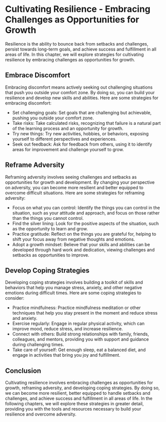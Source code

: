 Cultivating Resilience - Embracing Challenges as Opportunities for Growth
==================================================================================

Resilience is the ability to bounce back from setbacks and challenges, persist towards long-term goals, and achieve success and fulfillment in all areas of life. In this chapter, we will explore strategies for cultivating resilience by embracing challenges as opportunities for growth.

Embrace Discomfort
------------------

Embracing discomfort means actively seeking out challenging situations that push you outside your comfort zone. By doing so, you can build your resilience and develop new skills and abilities. Here are some strategies for embracing discomfort:

* Set challenging goals: Set goals that are challenging but achievable, pushing you outside your comfort zone.
* Take risks: Take calculated risks, recognizing that failure is a natural part of the learning process and an opportunity for growth.
* Try new things: Try new activities, hobbies, or behaviors, exposing yourself to different perspectives and experiences.
* Seek out feedback: Ask for feedback from others, using it to identify areas for improvement and challenge yourself to grow.

Reframe Adversity
-----------------

Reframing adversity involves seeing challenges and setbacks as opportunities for growth and development. By changing your perspective on adversity, you can become more resilient and better equipped to overcome difficult situations. Here are some strategies for reframing adversity:

* Focus on what you can control: Identify the things you can control in the situation, such as your attitude and approach, and focus on those rather than the things you cannot control.
* Find the silver lining: Look for the positive aspects of the situation, such as the opportunity to learn and grow.
* Practice gratitude: Reflect on the things you are grateful for, helping to shift your focus away from negative thoughts and emotions.
* Adopt a growth mindset: Believe that your skills and abilities can be developed through hard work and dedication, viewing challenges and setbacks as opportunities to improve.

Develop Coping Strategies
-------------------------

Developing coping strategies involves building a toolkit of skills and behaviors that help you manage stress, anxiety, and other negative emotions during difficult times. Here are some coping strategies to consider:

* Practice mindfulness: Practice mindfulness meditation or other techniques that help you stay present in the moment and reduce stress and anxiety.
* Exercise regularly: Engage in regular physical activity, which can improve mood, reduce stress, and increase resilience.
* Connect with others: Build strong relationships with family, friends, colleagues, and mentors, providing you with support and guidance during challenging times.
* Take care of yourself: Get enough sleep, eat a balanced diet, and engage in activities that bring you joy and fulfillment.

Conclusion
----------

Cultivating resilience involves embracing challenges as opportunities for growth, reframing adversity, and developing coping strategies. By doing so, we can become more resilient, better equipped to handle setbacks and challenges, and achieve success and fulfillment in all areas of life. In the following chapters, we will explore these strategies in greater detail, providing you with the tools and resources necessary to build your resilience and overcome adversity.
